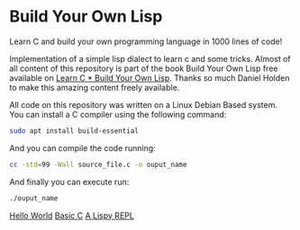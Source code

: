 # Build Your Own Lisp

Learn C and build your own programming language in 1000 lines of code!

Implementation of a simple lisp dialect to learn c and some tricks.
Almost of all content of this repository is part of the book Build Your Own Lisp free available on [Learn C * Build Your Own Lisp](https://buildyourownlisp.com/). Thanks so much Daniel Holden to make this amazing content freely available.

All code on this repository was written on a Linux Debian Based system.
You can install a C compiler using the following command:

```sh
sudo apt install build-essential
```

And you can compile the code running:

```sh
cc -std=99 -Wall source_file.c -o ouput_name
```

And finally you can execute run:

```sh
./ouput_name
```

[Hello World](hello_world.c)
[Basic C](basics.c)
[A Lispy REPL](prompt.c)
